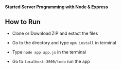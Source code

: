 #### Started Server Programming with Node & Express

## How to Run

- Clone or Download ZIP and extact the files

- Go to the directory and type `npm install` in terminal

- Type `node app app.js` in the terminal

- Go to `localhost:3000/todo` run the app
